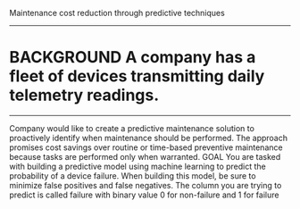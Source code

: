  Maintenance cost reduction through predictive techniques 
 <hr>
<h1><strong>BACKGROUND  </strong>A company has a fleet of devices transmitting daily telemetry readings.</h1> 
<hr>
Company would like to create a predictive maintenance solution to proactively identify when maintenance should be performed. The approach promises cost savings over routine or time-based preventive maintenance because tasks are performed only when warranted. GOAL You are tasked with building a predictive model using machine learning to predict the probability of a device failure. When building this model, be sure to minimize false positives and false negatives. The column you are trying to predict is called failure with binary value 0 for non-failure and 1 for failure
